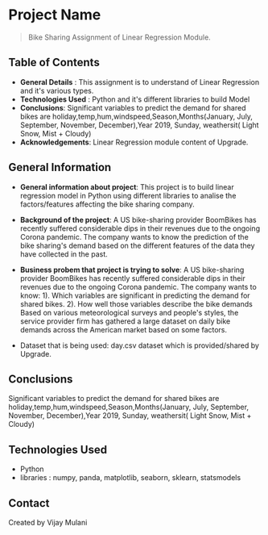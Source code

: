 # Project Name
> Bike Sharing Assignment of Linear Regression Module.

## Table of Contents
* **General Details** : This assignment is to understand of Linear Regression and it's various types.
* **Technologies Used** : Python and it's different libraries to build Model
* **Conclusions**: Significant variables to predict the demand for shared bikes are holiday,temp,hum,windspeed,Season,Months(January, July, September, November, December),Year 2019, Sunday, weathersit( Light Snow, Mist + Cloudy)
* **Acknowledgements**: Linear Regression module content of Upgrade.


## General Information
- **General information about project**: 
This project is to build linear regression model in Python using different libraries to analise the factors/features affecting the bike sharing company.

- **Background of the project**:
A US bike-sharing provider BoomBikes has recently suffered considerable dips in their revenues due to the ongoing Corona pandemic.
The company wants to know the prediction of the bike sharing's demand based on the different features of the data they have collected in the past.


- **Business probem that project is trying to solve**:
A US bike-sharing provider BoomBikes has recently suffered considerable dips in their revenues due to the ongoing Corona pandemic.
The company wants to know:
1). Which variables are significant in predicting the demand for shared bikes.
2). How well those variables describe the bike demands
Based on various meteorological surveys and people's styles, the service provider firm has gathered a large dataset on daily bike demands across the American market based on some factors. 


- Dataset that is being used:
day.csv dataset which is provided/shared by Upgrade.


## Conclusions
Significant variables to predict the demand for shared bikes are holiday,temp,hum,windspeed,Season,Months(January, July, September, November, December),Year 2019, Sunday, weathersit( Light Snow, Mist + Cloudy)


## Technologies Used
- Python
- libraries : numpy, panda, matplotlib, seaborn, sklearn, statsmodels


## Contact
Created by Vijay Mulani

